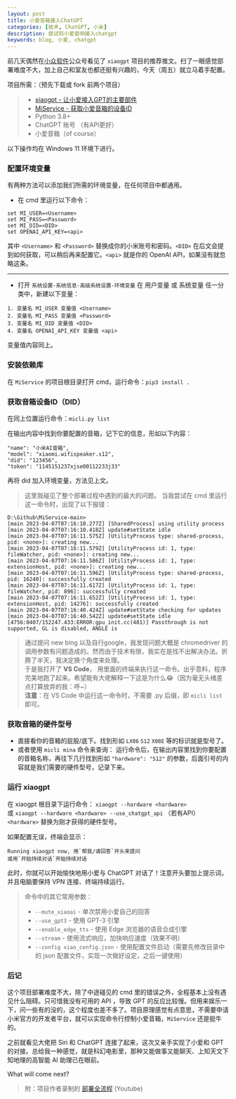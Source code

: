 ```yaml
---
layout: post
title: 小爱音箱接入ChatGPT
categories: [技术, ChatGPT, 小米]
description: 尝试将小爱音响接入chatgpt
keywords: blog, 小爱, chatgpt
---
```


前几天偶然在[小众软件](https://meta.appinn.net/)公众号看见了 `xiaogpt` 项目的推荐推文。扫了一眼感觉部署难度不大，加上自己和室友也都还挺有兴趣的，今天（周五）就立马着手配置。

项目所需：（预先下载或 fork 前两个项目）
>+ [xiaogpt - 让小爱接入GPT的主要部件](https://github.com/yihong0618/xiaogpt)
>+ [MiService - 获取小爱音箱的设备ID](https://github.com/yihong0618/MiService)
>+ Python 3.8+
>+ ChatGPT 账号 （有API更好）
>+ 小爱音箱（of course）

以下操作均在 Windows 11 环境下进行。

### 配置环境变量
有两种方法可以添加我们所需的环境变量，在任何项目中都通用。
- 在 cmd 里运行以下命令：
```
set MI_USER=<Username>
set MI_PASS=<Password>
set MI_DID=<DID>
set OPENAI_API_KEY=<api>
```
其中 `<Username>` 和 `<Password>` 替换成你的小米账号和密码。`<DID>` 在后文会提到如何获取，可以稍后再来配置它。`<api>` 就是你的 OpenAI API，如果没有就忽略这条。

---

- 打开 `系统设置-系统信息-高级系统设置-环境变量`
在 用户变量 或 系统变量 任一分类中，新建以下变量：
```
1. 变量名 MI_USER 变量值 <Username>
2. 变量名 MI_PASS 变量值 <Password>
3. 变量名 MI_DID 变量值 <DID>
4. 变量名 OPENAI_API_KEY 变量值 <api>
```
变量值内容同上。

### 安装依赖库
在 `MiService` 的项目根目录打开 cmd，运行命令：`pip3 install .`

### 获取音箱设备ID（DID）
在同上位置运行命令：`micli.py list`

在输出内容中找到你要配置的音箱，记下它的信息，形如以下内容：
```
"name": "小米AI音箱",
"model": "xiaomi.wifispeaker.s12",
"did": "123456",
"token": "1145151237xjse00112233j33"
```
再将 did 加入环境变量，方法见上文。
> 这里我碰见了整个部署过程中遇到的最大的问题。
当我尝试在 cmd 里运行这一命令时，出现了以下报错：
```
D:\Github\MiService-main>
[main 2023-04-07T07:16:10.277Z] [SharedProcess] using utility process
[main 2023-04-07T07:16:10.418Z] update#setState idle
[main 2023-04-07T07:16:11.575Z] [UtilityProcess type: shared-process, pid: <none>]: creating new...
[main 2023-04-07T07:16:11.579Z] [UtilityProcess id: 1, type: fileWatcher, pid: <none>]: creating new...
[main 2023-04-07T07:16:11.586Z] [UtilityProcess id: 1, type: extensionHost, pid: <none>]: creating new...
[main 2023-04-07T07:16:11.596Z] [UtilityProcess type: shared-process, pid: 16240]: successfully created
[main 2023-04-07T07:16:11.617Z] [UtilityProcess id: 1, type: fileWatcher, pid: 896]: successfully created
[main 2023-04-07T07:16:11.652Z] [UtilityProcess id: 1, type: extensionHost, pid: 14276]: successfully created
[main 2023-04-07T07:16:40.424Z] update#setState checking for updates
[main 2023-04-07T07:16:40.542Z] update#setState idle
[4756:0407/152247.433:ERROR:gpu_init.cc(481)] Passthrough is not supported, GL is disabled, ANGLE is
```
> 通过提问 new bing 以及自行google，我发现问题大概是 chromedriver 的调用参数有问题造成的。然而由于技术有限，我实在是找不出解决办法。折腾了半天，我决定换个角度来处理。   
于是我打开了 **VS Code**， 用里面的终端来执行这一命令。出乎意料，程序完美地跑了起来。希望能有大佬解释一下这是为什么😂（因为毫无头绪差点打算放弃的我：呼~）   
**注意**：在 VS Code 中运行这一命令时，不需要 .py 后缀，即 `micli list` 即可。

### 获取音箱的硬件型号
- 直接看你的音箱的屁股/底下。找到形如 `LX06` `S12` `X08E` 等的标识就是型号了。
- 或者使用 `micli mina` 命令来查询：
运行命令后，在输出内容里找到你要配置的音箱名称，再往下几行找到形如 `"hardware": "S12"` 的参数，后面引号的内容就是我们需要的硬件型号，记录下来。

### 运行 xiaogpt
在 xiaogpt 根目录下运行命令：
`xiaogpt --hardware <hardware>`   
或 `xiaogpt --hardware <hardware> --use_chatgpt_api` （若有API）   
`<hardware>` 替换为刚才获得的硬件型号。

如果配置无误，终端会显示：
```
Running xiaogpt now, 用`帮我/请回答`开头来提问
或用`开始持续对话`开始持续对话
```
此时，你就可以开始愉快地用小爱与 ChatGPT 对话了！注意开头要加上提示词，并且电脑要保持 VPN 连接、终端持续运行。

> 命令中的其它常用参数：
>- `--mute_xiaoai` - 单次禁用小爱自己的回答
>- `--use_gpt3` - 使用 GPT-3 引擎
>- `--enable_edge_tts` - 使用 Edge 浏览器的语音合成引擎
>- `--stream` - 使用流式响应，加快响应速度（效果不明）
>- `--config xiao_config.json` - 使用配置文件启动（需要先修改目录中的 json 配置文件，实现一次做好设定，之后一键使用）

### 后记
这个项目部署难度不大，除了中途碰见的 cmd 里的错误之外，全程基本上没有遇见什么阻碍。只可惜我没有可用的 API ，导致 GPT 的反应比较慢。但用来娱乐一下，问一些有的没的，这个程度也差不多了。项目原理感觉有点意思，不需要申请小米官方的开发者平台，就可以实现命令行控制小爱音箱，`MiService` 还是挺牛的。

之前就看见大佬把 Siri 和 ChatGPT 连接了起来，这次又亲手实现了小爱和 GPT 的对接。总给我一种感觉，就是科幻电影里，那种又能做事又能聊天、上知天文下知地理的高智能 AI 助理已在眼前。

What will come next?

> 附：项目作者录制的 [部署全流程](https://www.youtube.com/watch?v=K4YA8YwzOOA) (Youtube)